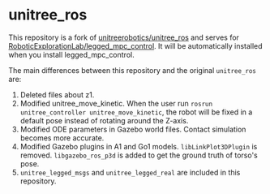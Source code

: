 # unitree_ros

This repository is a fork of [unitreerobotics/unitree_ros](https://github.com/unitreerobotics/unitree_ros) and serves for [RoboticExplorationLab/legged_mpc_control](https://github.com/RoboticExplorationLab/legged_mpc_control). It will be automatically installed when you install legged_mpc_control.

The main differences between this repository and the original `unitree_ros` are:

1. Deleted files about z1.
2. Modified unitree_move_kinetic. When the user run `rosrun unitree_controller unitree_move_kinetic`, the robot will be fixed in a default pose instead of rotating around the Z-axis.
3. Modified ODE parameters in Gazebo world files. Contact simulation becomes more accurate.
4. Modified Gazebo plugins in A1 and Go1 models. `libLinkPlot3DPlugin` is removed. `libgazebo_ros_p3d` is added to get the ground truth of torso's pose.
5. `unitree_legged_msgs` and `unitree_legged_real` are included in this repository.